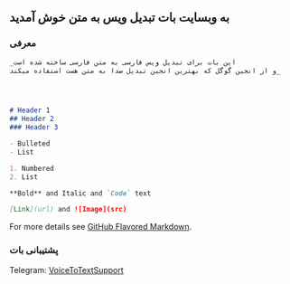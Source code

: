 ## به وبسایت بات تبدیل ویس به متن خوش آمدید

### معرفی

```markdown
_این بات برای تبدیل ویس فارسی به متن فارسی ساخته شده است
و از انجین گوگل که بهترین انجین تبدیل صدا به متن هست استفاده میکند_




# Header 1
## Header 2
### Header 3

- Bulleted
- List

1. Numbered
2. List

**Bold** and Italic and `Code` text

[Link](url) and ![Image](src)
```

For more details see [GitHub Flavored Markdown](https://guides.github.com/features/mastering-markdown/).

### پشتیبانی بات

Telegram:  [VoiceToTextSupport](https://t.me/VoiceToTextSupport)
